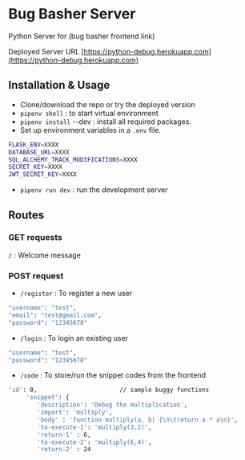# Bug Basher Server

Python Server for (bug basher frontend link)

Deployed Server URL [https://python-debug.herokuapp.com](https://python-debug.herokuapp.com)


## Installation & Usage 

- Clone/download the repo or try the deployed version
- `pipenv shell` : to start virtual environment
- `pipenv install` --dev : install all required packages.
- Set up environment variables in a `.env` file.

```bash
FLASK_ENV=XXXX
DATABASE_URL=XXXX
SQL_ALCHEMY_TRACK_MODIFICATIONS=XXXX
SECRET_KEY=XXXX
JWT_SECRET_KEY=XXXX
```
- `pipenv run dev` : run the development server

## Routes 

### GET requests

`/` : Welcome message 

### POST request 

- `/register` : To register a new user 

```bash
"username": "test",
"email": "test@gmail.com",
"password": "12345678"
```
- `/login`  : To login an existing user 

```bash
"username": "test",
"password": "12345678"
```
- `/code` : To store/run the snippet codes from the frontend

```bash
'id': 0,                       // sample buggy functions
     'snippet': {
        'description': 'Debug the multiplication',
        'import': 'multiply',
        'body' : 'function multiply(a, b) {\n\treturn a * a\n}',
        'to-execute-1': 'multiply(3,2)',
        'return-1' : 6,
        'to-execute-2': 'multiply(6,4)',
        'return-2' : 24
```













